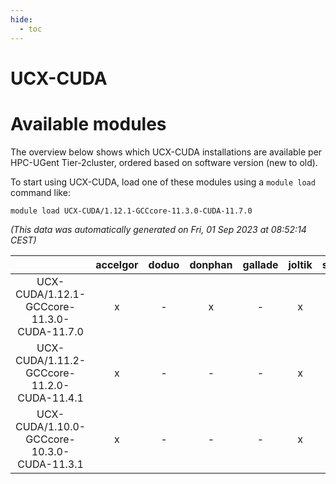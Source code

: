 ```yaml
---
hide:
  - toc
---
```


UCX-CUDA
========

# Available modules


The overview below shows which UCX-CUDA installations are available per HPC-UGent Tier-2cluster, ordered based on software version (new to old).

To start using UCX-CUDA, load one of these modules using a `module load` command like:

```shell
module load UCX-CUDA/1.12.1-GCCcore-11.3.0-CUDA-11.7.0
```

*(This data was automatically generated on Fri, 01 Sep 2023 at 08:52:14 CEST)*  

| |accelgor|doduo|donphan|gallade|joltik|skitty|swalot|victini|
| :---: | :---: | :---: | :---: | :---: | :---: | :---: | :---: | :---: |
|UCX-CUDA/1.12.1-GCCcore-11.3.0-CUDA-11.7.0|x|-|x|-|x|-|-|-|
|UCX-CUDA/1.11.2-GCCcore-11.2.0-CUDA-11.4.1|x|-|-|-|x|-|-|-|
|UCX-CUDA/1.10.0-GCCcore-10.3.0-CUDA-11.3.1|x|-|-|-|x|-|-|-|

